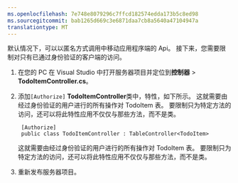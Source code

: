 ```yaml
---
ms.openlocfilehash: 7e748e8079296c7ffcd182574edda173b5c8ed98
ms.sourcegitcommit: bab1265d669c3e6871daa7cb8a5640a47104947a
translationtype: MT
---
```


默认情况下，可以以匿名方式调用中移动应用程序端的 Api。 接下来，您需要限制对只有已通过身份验证的客户端的访问。  

1. 在您的 PC 在 Visual Studio 中打开服务器项目并定位到**控制器** > **TodoItemController.cs**。

2. 添加`[Authorize]` **TodoItemController**类中，特性，如下所示。 这就需要由经过身份验证的用户进行的所有操作对 TodoItem 表。 要限制只为特定方法的访问，还可以将此特性应用不仅仅与那些方法，而不是类。


        [Authorize]
        public class TodoItemController : TableController<TodoItem>
   
    这就需要由经过身份验证的用户进行的所有操作对 TodoItem 表。 要限制只为特定方法的访问，还可以将此特性应用不仅仅与那些方法，而不是类。
   
3. 重新发布服务器项目。
